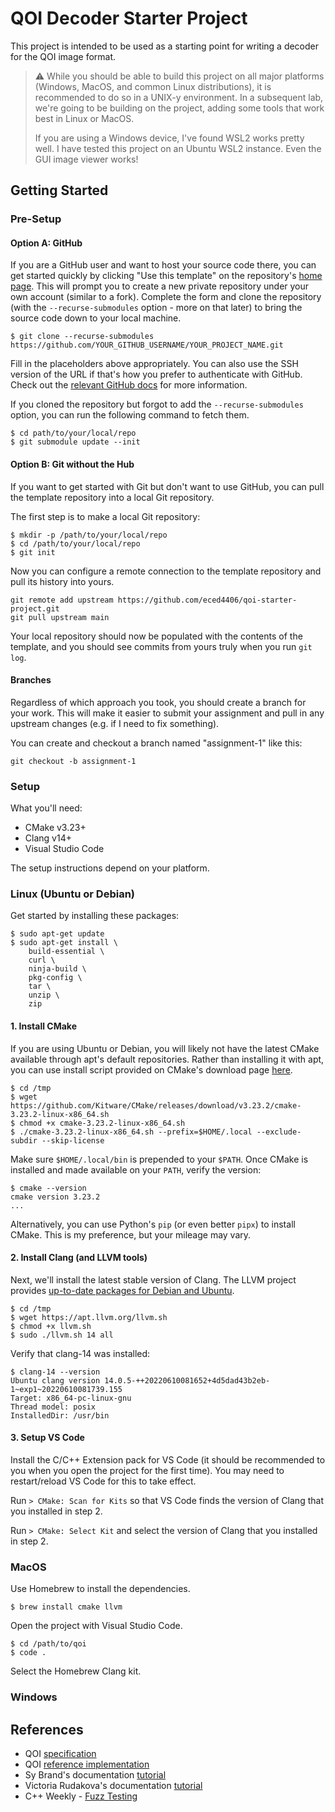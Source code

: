 # QOI Decoder Starter Project

This project is intended to be used as a starting point for writing a decoder for the QOI image format.

> ⚠️ While you should be able to build this project on all major platforms (Windows, MacOS, and common Linux distributions), it is recommended to do so in a UNIX-y environment.
> In a subsequent lab, we're going to be building on the project, adding some tools that work best in Linux or MacOS.
> 
> If you are using a Windows device, I've found WSL2 works pretty well.
> I have tested this project on an Ubuntu WSL2 instance.
> Even the GUI image viewer works!

## Getting Started

### Pre-Setup

#### Option A: GitHub

If you are a GitHub user and want to host your source code there, you can get started quickly by clicking "Use this template" on the repository's [home page](https://github.com/eced4406/qoi-starter-project).
This will prompt you to create a new private repository under your own account (similar to a fork).
Complete the form and clone the repository (with the `--recurse-submodules` option - more on that later) to bring the source code down to your local machine.

```
$ git clone --recurse-submodules https://github.com/YOUR_GITHUB_USERNAME/YOUR_PROJECT_NAME.git 
```

Fill in the placeholders above appropriately.
You can also use the SSH version of the URL if that's how you prefer to authenticate with GitHub.
Check out the [relevant GitHub docs](https://docs.github.com/en/authentication/keeping-your-account-and-data-secure/about-authentication-to-github#authenticating-with-the-command-line) for more information.

If you cloned the repository but forgot to add the `--recurse-submodules` option, you can run the following command to fetch them.
```
$ cd path/to/your/local/repo
$ git submodule update --init
```

#### Option B: Git without the Hub

If you want to get started with Git but don't want to use GitHub, you can pull the template repository into a local Git repository.

The first step is to make a local Git repository:
```
$ mkdir -p /path/to/your/local/repo
$ cd /path/to/your/local/repo
$ git init
```

Now you can configure a remote connection to the template repository and pull its history into yours.
```
git remote add upstream https://github.com/eced4406/qoi-starter-project.git
git pull upstream main
```

Your local repository should now be populated with the contents of the template, and you should see commits from yours truly when you run `git log`.

#### Branches

Regardless of which approach you took, you should create a branch for your work.
This will make it easier to submit your assignment and pull in any upstream changes (e.g. if I need to fix something).

You can create and checkout a branch named "assignment-1" like this:
```
git checkout -b assignment-1
```

### Setup

What you'll need:
- CMake v3.23+
- Clang v14+
- Visual Studio Code

The setup instructions depend on your platform.

### Linux (Ubuntu or Debian)

Get started by installing these packages:

```
$ sudo apt-get update
$ sudo apt-get install \
    build-essential \
    curl \
    ninja-build \
    pkg-config \
    tar \
    unzip \
    zip
```


#### 1. Install CMake

If you are using Ubuntu or Debian, you will likely not have the latest CMake available through apt's default repositories.
Rather than installing it with apt, you can use install script provided on CMake's download page [here](https://cmake.org/download/).

```
$ cd /tmp
$ wget https://github.com/Kitware/CMake/releases/download/v3.23.2/cmake-3.23.2-linux-x86_64.sh
$ chmod +x cmake-3.23.2-linux-x86_64.sh
$ ./cmake-3.23.2-linux-x86_64.sh --prefix=$HOME/.local --exclude-subdir --skip-license
```

Make sure `$HOME/.local/bin` is prepended to your `$PATH`.
Once CMake is installed and made available on your `PATH`, verify the version:

```
$ cmake --version
cmake version 3.23.2
...
```

Alternatively, you can use Python's `pip` (or even better `pipx`) to install CMake.
This is my preference, but your mileage may vary.
#### 2. Install Clang (and LLVM tools)

Next, we'll install the latest stable version of Clang. The LLVM project provides [up-to-date packages for Debian and Ubuntu](https://apt.llvm.org/).

```
$ cd /tmp
$ wget https://apt.llvm.org/llvm.sh
$ chmod +x llvm.sh
$ sudo ./llvm.sh 14 all
```

Verify that clang-14 was installed:

```
$ clang-14 --version
Ubuntu clang version 14.0.5-++20220610081652+4d5dad43b2eb-1~exp1~20220610081739.155
Target: x86_64-pc-linux-gnu
Thread model: posix
InstalledDir: /usr/bin
```

#### 3. Setup VS Code

Install the C/C++ Extension pack for VS Code (it should be recommended to you when you open the project for the first time).
You may need to restart/reload VS Code for this to take effect.

Run `> CMake: Scan for Kits` so that VS Code finds the version of Clang that you installed in step 2.

Run `> CMake: Select Kit` and select the version of Clang that you installed in step 2.
### MacOS

Use Homebrew to install the dependencies.

```
$ brew install cmake llvm
```

Open the project with Visual Studio Code.

```
$ cd /path/to/qoi
$ code .
```

Select the Homebrew Clang kit.

### Windows

## References

- QOI [specification](https://qoiformat.org/qoi-specification.pdf)
- QOI [reference implementation](https://github.com/phoboslab/qoi)
- Sy Brand's documentation [tutorial](https://devblogs.microsoft.com/cppblog/clear-functional-c-documentation-with-sphinx-breathe-doxygen-cmake/)
- Victoria Rudakova's documentation [tutorial](https://vicrucann.github.io/tutorials/quick-cmake-doxygen/)
- C++ Weekly - [Fuzz Testing](https://www.youtube.com/watch?v=gO0KBoqkOoU)
